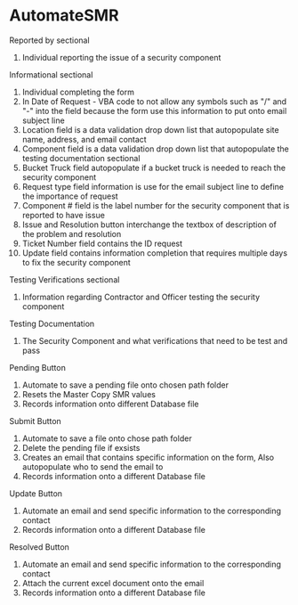 # AutomateSMR
Reported by sectional
1. Individual reporting the issue of a security component

Informational sectional
1. Individual completing the form
2. In Date of Request - VBA code to not allow any symbols such as "/" and "-" into the field because the form use this information to 
	put onto email subject line
3. Location field is a data validation drop down list that autopopulate site name, address, and email contact
4. Component field is a data validation drop down list that autopopulate the testing documentation sectional
5. Bucket Truck field autopopulate if a bucket truck is needed to reach the security component
6. Request type field information is use for the email subject line to define the importance of request
7. Component # field is the label number for the security component that is reported to have issue
8. Issue and Resolution button interchange the textbox of description of the problem and resolution
9. Ticket Number field contains the ID request
10. Update field contains information completion that requires multiple days to fix the security component


Testing Verifications sectional
1. Information regarding Contractor and Officer testing the security component

Testing Documentation
1. The Security Component and what verifications that need to be test and pass

Pending Button
1. Automate to save a pending file onto chosen path folder
2. Resets the Master Copy SMR values
3. Records information onto different Database file

Submit Button
1. Automate to save a file onto chose path folder
2. Delete the pending file if exsists
3. Creates an email that contains specific information on the form, Also autopopulate who to send the email to
4. Records information onto a different Database file

Update Button
1. Automate an email and send specific information to the corresponding contact
2. Records information onto a different Database file

Resolved Button
1. Automate an email and send specific information to the corresponding contact
2. Attach the current excel document onto the email
3. Records information onto a different Database file
